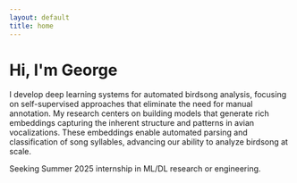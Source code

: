 ```yaml
---
layout: default
title: home
---
```


# Hi, I'm George

I develop deep learning systems for automated birdsong analysis, focusing on self-supervised approaches that eliminate the need for manual annotation. My research centers on building models that generate rich embeddings capturing the inherent structure and patterns in avian vocalizations. These embeddings enable automated parsing and classification of song syllables, advancing our ability to analyze birdsong at scale. 

Seeking Summer 2025 internship in ML/DL research or engineering.
